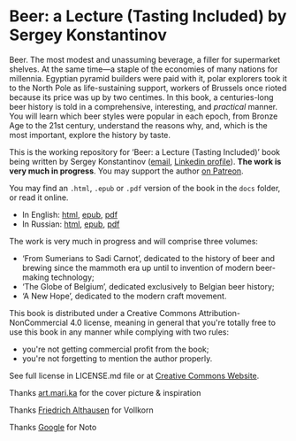# Beer: a Lecture (Tasting Included) by Sergey Konstantinov

Beer. The most modest and unassuming beverage, a filler for supermarket shelves. At the same time—a staple of the economies of many nations for millennia. Egyptian pyramid builders were paid with it, polar explorers took it to the North Pole as life-sustaining support, workers of Brussels once rioted because its price was up by two centimes. In this book, a centuries-long beer history is told in a comprehensive, interesting, and *practical* manner. You will learn which beer styles were popular in each epoch, from Bronze Age to the 21st century, understand the reasons why, and, which is the most important, explore the history by taste.

This is the working repository for ‘Beer: a Lecture (Tasting Included)’ book being written by Sergey Konstantinov ([email](mailto:twirl-team@yandex.ru), [Linkedin profile](https://linkedin.com/in/twirl)). **The work is very much in progress**. You may support the author [on Patreon](https://www.patreon.com/yatwirl).

You may find an `.html`, `.epub` or `.pdf` version of the book in the `docs` folder, or read it online.
  * In English: [html](https://twirl.github.io/Beer-Lecture/Sergey%20Konstantinov.%20Beer%20-%20a%20Lecture%20(Tasting%20Included).en.html), [epub](https://twirl.github.io/Beer-Lecture/Sergey%20Konstantinov.%20Beer%20-%20a%20Lecture%20(Tasting%20Included).en.epub), [pdf](https://twirl.github.io/Beer-Lecture/Sergey%20Konstantinov.%20Beer%20-%20a%20Lecture%20(Tasting%20Included).en.pdf)
  * In Russian: [html](https://twirl.github.io/Beer-Lecture/%D0%A1%D0%B5%D1%80%D0%B3%D0%B5%D0%B9%20%D0%9A%D0%BE%D0%BD%D1%81%D1%82%D0%B0%D0%BD%D1%82%D0%B8%D0%BD%D0%BE%D0%B2.%20%D0%9F%D0%B8%D0%B2%D0%BD%D0%B0%D1%8F%20%D0%BB%D0%B5%D0%BA%D1%86%D0%B8%D1%8F%20(%D1%81%20%D0%B4%D0%B5%D0%B3%D1%83%D1%81%D1%82%D0%B0%D1%86%D0%B8%D0%B5%D0%B9).ru.html), [epub](https://twirl.github.io/Beer-Lecture/%D0%A1%D0%B5%D1%80%D0%B3%D0%B5%D0%B9%20%D0%9A%D0%BE%D0%BD%D1%81%D1%82%D0%B0%D0%BD%D1%82%D0%B8%D0%BD%D0%BE%D0%B2.%20%D0%9F%D0%B8%D0%B2%D0%BD%D0%B0%D1%8F%20%D0%BB%D0%B5%D0%BA%D1%86%D0%B8%D1%8F%20(%D1%81%20%D0%B4%D0%B5%D0%B3%D1%83%D1%81%D1%82%D0%B0%D1%86%D0%B8%D0%B5%D0%B9).ru.epub), [pdf](https://twirl.github.io/Beer-Lecture/%D0%A1%D0%B5%D1%80%D0%B3%D0%B5%D0%B9%20%D0%9A%D0%BE%D0%BD%D1%81%D1%82%D0%B0%D0%BD%D1%82%D0%B8%D0%BD%D0%BE%D0%B2.%20%D0%9F%D0%B8%D0%B2%D0%BD%D0%B0%D1%8F%20%D0%BB%D0%B5%D0%BA%D1%86%D0%B8%D1%8F%20(%D1%81%20%D0%B4%D0%B5%D0%B3%D1%83%D1%81%D1%82%D0%B0%D1%86%D0%B8%D0%B5%D0%B9).ru.pdf)

The work is very much in progress and will comprise three volumes:
  * ‘From Sumerians to Sadi Carnot’, dedicated to the history of beer and brewing since the mammoth era up until to invention of modern beer-making technology;
  * ‘The Globe of Belgium’, dedicated exclusively to Belgian beer history;
  * ‘A New Hope’, dedicated to the modern craft movement.

This book is distributed under a Creative Commons Attribution-NonCommercial 4.0 license, meaning in general that you're totally free to use this book in any manner while complying with two rules:
  * you're not getting commercial profit from the book;
  * you're not forgetting to mention the author properly.

See full license in LICENSE.md file or at [Creative Commons Website](http://creativecommons.org/licenses/by-nc/4.0/).

Thanks [art.mari.ka](https://www.instagram.com/art.mari.ka/) for the cover picture & inspiration

Thanks [Friedrich Althausen](https://www.instagram.com/falthausen/) for Vollkorn

Thanks [Google](https://fonts.google.com/noto) for Noto
